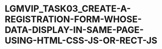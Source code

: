 # LGMVIP_TASK03_CREATE-A-REGISTRATION-FORM-WHOSE-DATA-DISPLAY-IN-SAME-PAGE-USING-HTML-CSS-JS-OR-RECT-JS
